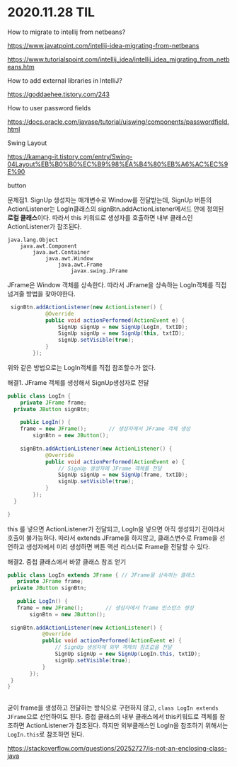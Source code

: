 # 2020.11.28 TIL

How to migrate to intellij from netbeans?

https://www.javatpoint.com/intellij-idea-migrating-from-netbeans

https://www.tutorialspoint.com/intellij_idea/intellij_idea_migrating_from_netbeans.htm

How to add external libraries in IntelliJ?

https://goddaehee.tistory.com/243

How to user password fields

https://docs.oracle.com/javase/tutorial/uiswing/components/passwordfield.html

Swing Layout

https://kamang-it.tistory.com/entry/Swing-04Layout%EB%B0%B0%EC%B9%98%EA%B4%80%EB%A6%AC%EC%9E%90

button



문제점1. SignUp 생성자는 매개변수로 Window를 전달받는데, SignUp 버튼의 ActionListener는 LogIn클래스의 signBtn.addActionListener메서드 안에 정의된 **로컬 클래스**이다. 따라서 this 키워드로 생성자를 호출하면 내부 클래스인 ActionListener가 참조된다.

```
java.lang.Object
	java.awt.Component
		java.awt.Container
			java.awt.Window
				java.awt.Frame
					javax.swing.JFrame
```

JFrame은 Window 객체를 상속한다. 따라서 JFrame을 상속하는 LogIn객체를 직접 넘겨줄 방법을 찾아야한다.

```java
 signBtn.addActionListener(new ActionListener() {
            @Override
            public void actionPerformed(ActionEvent e) {
                SignUp signUp = new SignUp(LogIn, txtID);
              	SignUp signUp = new SignUp(this, txtID);
                signUp.setVisible(true);
            }
        });
```

위와 같은 방법으로는 LogIn객체를 직접 참조할수가 없다.



해결1. JFrame 객체를 생성해서 SignUp생성자로 전달

```java
public class LogIn {
	private JFrame frame;
  private JButton signBtn;
  
	public LogIn() {					
    frame = new JFrame();		// 생성자에서 JFrame 객체 생성
		signBtn = new JButton();
    
    signBtn.addActionListener(new ActionListener() {
            @Override
            public void actionPerformed(ActionEvent e) {
              	// SignUp 생성자에 JFrame 객체를 전달
              	SignUp signUp = new SignUp(frame, txtID);
                signUp.setVisible(true);
            }
        });
  }
  
}
```

this 를 넣으면 ActionListener가 전달되고, LogIn을 넣으면 아직 생성되기 전이라서 호출이 불가능하다. 따라서 extends JFrame을 하지않고, 클래스변수로 Frame을 선언하고 생성자에서 미리 생성하면 버튼 액션 리스너로 Frame을 전달할 수 있다.

해결2. 중첩 클래스에서 바깥 클래스 참조 얻기

 ```java
public class LogIn extends JFrame { // JFrame을 상속하는 클래스
	private JFrame frame;
  private JButton signBtn;
  
	public LogIn() {					
    frame = new JFrame();		// 생성자에서 frame 인스턴스 생성
		signBtn = new JButton();  
  
  signBtn.addActionListener(new ActionListener() {
            @Override
            public void actionPerformed(ActionEvent e) {
              	// SignUp 생성자에 외부 객체의 참조값을 전달
                SignUp signUp = new SignUp(LogIn.this, txtID);
                signUp.setVisible(true);
            }
        });
  }
}
	
 ```

굳이 frame을 생성하고 전달하는 방식으로 구현하지 않고, `class LogIn extends JFrame`으로 선언하여도 된다. 중첩 클래스의 내부 클래스에서 this키워드로 객체를 참조하면 ActionListener가 참조된다. 하지만 외부클래스인 LogIn을 참조하기 위해서는 `LogIn.this`로 참조하면 된다.



https://stackoverflow.com/questions/20252727/is-not-an-enclosing-class-java